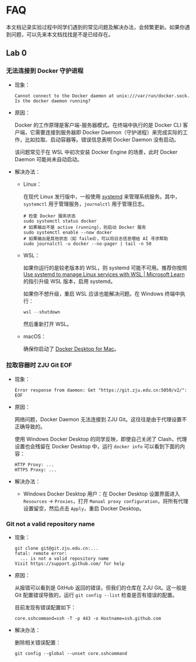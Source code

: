 # FAQ

本文档记录实验过程中同学们遇到的常见问题及解决办法，会频繁更新。如果你遇到问题，可以先来本文档找找是不是已经存在。

## Lab 0

### 无法连接到 Docker 守护进程

- 现象：

    ```text
    Cannot connect to the Docker daemon at unix:///var/run/docker.sock. Is the docker daemon running?
    ```

- 原因：

    Docker 的工作原理是客户端-服务器模式。在终端中执行的是 Docker CLI 客户端，它需要连接到服务器即 Docker Daemon（守护进程）来完成实际的工作，比如拉取、启动容器等。错误信息表明 Docker Daemon 没有启动。

    该问题常见于在 WSL 中初次安装 Docker Engine 的场景，此时 Docker Daemon 可能尚未自动启动。

- 解决办法：

    - Linux：

        在现代 Linux 发行版中，一般使用 [systemd](https://www.freedesktop.org/wiki/Software/systemd/) 来管理系统服务。其中，`systemctl` 用于管理服务，`journalctl` 用于管理日志。

        ```shell
        # 检查 Docker 服务状态
        sudo systemctl status docker
        # 如果输出不是 active (running)，则启动 Docker 服务
        sudo systemctl enable --now docker
        # 如果输出是其他状态（如 failed），可以将日志信息喂给 AI 寻求帮助
        sudo journalctl -u docker --no-pager | tail -n 50
        ```

    - WSL：

        如果你运行的是较老版本的 WSL，则 systemd 可能不可用。推荐你按照 [Use systemd to manage Linux services with WSL | Microsoft Learn](https://learn.microsoft.com/en-us/windows/wsl/systemd) 的指引升级 WSL 版本，启用 systemd。

        如果你不想升级，重启 WSL 应该也能解决问题。在 Windows 终端中执行：

        ```powershell
        wsl --shutdown
        ```

        然后重新打开 WSL。

    - macOS：

        确保你启动了 [Docker Desktop for Mac](https://www.docker.com/products/docker-desktop)。

### 拉取容器时 ZJU Git EOF

- 现象：

    ```text
    Error response from daemon: Get "https://git.zju.edu.cn:5050/v2/": EOF
    ```

- 原因：

    网络问题，Docker Daemon 无法连接到 ZJU Git。这往往是由于代理设置不正确导致的。

    使用 Windows Docker Desktop 的同学反映，即使自己关闭了 Clash，代理设置也会残留在 Docker Desktop 中，运行 `docker info` 可以看到下面的内容：

    ```text
    HTTP Proxy: ...
    HTTPS Proxy: ...
    ```

- 解决办法：

    - Windows Docker Desktop 用户：在 Docker Desktop 设置界面进入 `Resources` -> `Proxies`，打开 `Manual proxy configuration`，将所有代理设置留空，然后点击 `Apply`，重启 Docker Desktop。

### Git not a valid repository name

- 现象：

    ```console
    git clone git@git.zju.edu.cn:...
    fatal: remote error:
      ... is not a valid repository name
    Visit https://support.github.com/ for help
    ```

- 原因：

    从报错可以看到是 GitHub 返回的错误，但我们的仓库在 ZJU Git。这一般是 Git 配置错误导致的，运行 `git config --list` 检查是否有错误的配置。

    目前发现有错误配置如下：

    ```text
    core.sshcommand=ssh -T -p 443 -o Hostname=ssh.github.com
    ```

- 解决办法：

    删除相关错误配置：

    ```console
    git config --global --unset core.sshcommand
    ```

